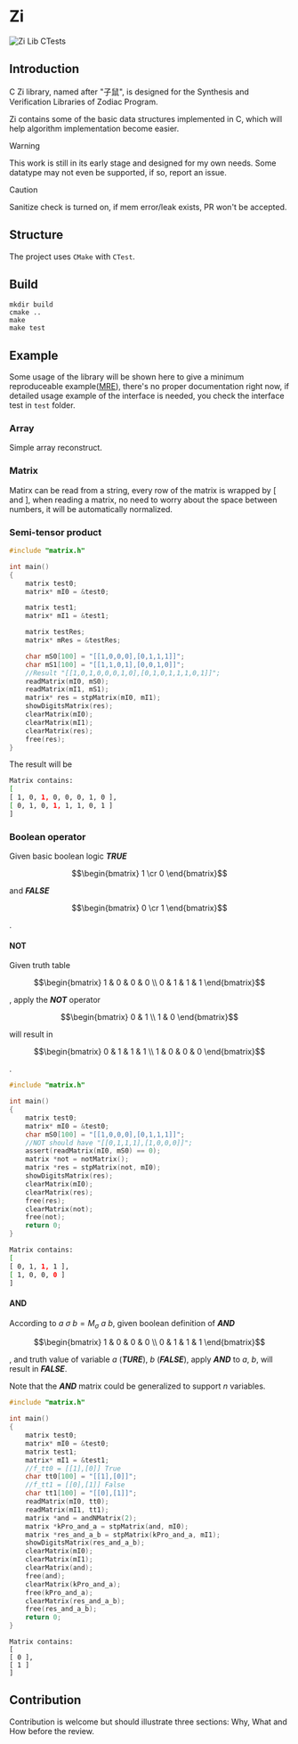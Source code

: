# Zi
![Zi Lib CTests](https://github.com/wjrforcyber/Zi/actions/workflows/main.yml/badge.svg)

## Introduction
C Zi library, named after "子鼠", is designed for the Synthesis and Verification Libraries of Zodiac Program.

Zi contains some of the basic data structures implemented in C, which will help algorithm implementation become easier.

> [!WARNING]
> This work is still in its early stage and designed for my own needs. Some datatype may not even be supported, if so, report an issue.

> [!CAUTION]
> Sanitize check is turned on, if mem error/leak exists, PR won't be accepted.

## Structure
The project uses `CMake` with `CTest`.

## Build
```
mkdir build
cmake ..
make
make test
```

## Example
Some usage of the library will be shown here to give a minimum reproduceable example([MRE](https://en.wikipedia.org/wiki/Minimal_reproducible_example)), there's no proper documentation right now, if detailed usage example of the interface is needed, you check the interface test in `test` folder.
### Array
Simple array reconstruct.
### Matrix
Matirx can be read from a string, every row of the matrix is wrapped by $[$ and $]$, when reading a matrix, no need to worry about the space between numbers, it will be automatically normalized. 

### Semi-tensor product

```C
#include "matrix.h"

int main()
{
    matrix test0;
    matrix* mI0 = &test0;

    matrix test1;
    matrix* mI1 = &test1;

    matrix testRes;
    matrix* mRes = &testRes;

    char mS0[100] = "[[1,0,0,0],[0,1,1,1]]";
    char mS1[100] = "[[1,1,0,1],[0,0,1,0]]";
    //Result "[[1,0,1,0,0,0,1,0],[0,1,0,1,1,1,0,1]]";
    readMatrix(mI0, mS0);
    readMatrix(mI1, mS1);
    matrix* res = stpMatrix(mI0, mI1);
    showDigitsMatrix(res);
    clearMatrix(mI0);
    clearMatrix(mI1);
    clearMatrix(res);
    free(res);
}
```
The result will be
```bash
Matrix contains:
[
[ 1, 0, 1, 0, 0, 0, 1, 0 ],
[ 0, 1, 0, 1, 1, 1, 0, 1 ]
]
```

### Boolean operator
Given basic boolean logic **_TRUE_** 
```math
\begin{bmatrix} 1 \cr 0 \end{bmatrix}
```
and **_FALSE_** 
```math
\begin{bmatrix} 0 \cr 1 \end{bmatrix}
```
.
#### NOT
Given truth table 
```math
\begin{bmatrix} 1 & 0 & 0 & 0 \\ 0 & 1 & 1 & 1 \end{bmatrix}
```
, apply the **_NOT_** operator 
```math
\begin{bmatrix} 0 & 1 \\ 1 & 0 \end{bmatrix}
```
will result in 
```math
\begin{bmatrix} 0 & 1 & 1 & 1 \\ 1 & 0 & 0 & 0 \end{bmatrix}
```
.
```C
#include "matrix.h"

int main()
{
    matrix test0;
    matrix* mI0 = &test0;
    char mS0[100] = "[[1,0,0,0],[0,1,1,1]]";
    //NOT should have "[[0,1,1,1],[1,0,0,0]]";
    assert(readMatrix(mI0, mS0) == 0);
    matrix *not = notMatrix();
    matrix *res = stpMatrix(not, mI0);
    showDigitsMatrix(res);
    clearMatrix(mI0);
    clearMatrix(res);
    free(res);
    clearMatrix(not);
    free(not);
    return 0;
}
```
```bash
Matrix contains:
[
[ 0, 1, 1, 1 ],
[ 1, 0, 0, 0 ]
]
```
#### AND
According to $a \ \sigma \ b = M_\sigma \ a \ b$, given boolean definition of **_AND_** 
```math
\begin{bmatrix} 1 & 0 & 0 & 0 \\ 0 & 1 & 1 & 1 \end{bmatrix}
```
, and truth value of variable $a$ (**_TURE_**), $b$ (**_FALSE_**), apply **_AND_** to $a$, $b$, will result in **_FALSE_**.

Note that the **_AND_** matrix could be generalized to support $n$ variables.

```C
#include "matrix.h"

int main()
{
    matrix test0;
    matrix* mI0 = &test0;
    matrix test1;
    matrix* mI1 = &test1;
    //f_tt0 = [[1],[0]] True
    char tt0[100] = "[[1],[0]]";
    //f_tt1 = [[0],[1]] False
    char tt1[100] = "[[0],[1]]";
    readMatrix(mI0, tt0);
    readMatrix(mI1, tt1);
    matrix *and = andNMatrix(2);
    matrix *kPro_and_a = stpMatrix(and, mI0);
    matrix *res_and_a_b = stpMatrix(kPro_and_a, mI1);
    showDigitsMatrix(res_and_a_b);
    clearMatrix(mI0);
    clearMatrix(mI1);
    clearMatrix(and);
    free(and);
    clearMatrix(kPro_and_a);
    free(kPro_and_a);
    clearMatrix(res_and_a_b);
    free(res_and_a_b);
    return 0;
}
```
```
Matrix contains:
[
[ 0 ],
[ 1 ]
]
```

## Contribution 
Contribution is welcome but should illustrate three sections: Why, What and How before the review.
